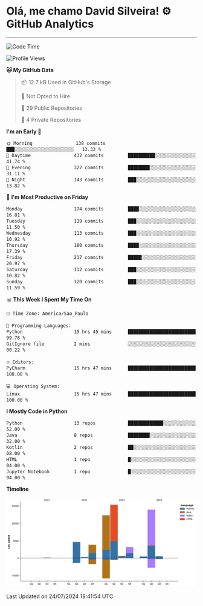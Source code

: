 
# Olá, me chamo David Silveira! ⚙️ GitHub Analytics

---
<!--START_SECTION:waka-->
![Code Time](http://img.shields.io/badge/Code%20Time-166%20hrs%2057%20mins-blue)

![Profile Views](http://img.shields.io/badge/Profile%20Views-24-blue)

**🐱 My GitHub Data** 

> 📦 12.7 kB Used in GitHub's Storage 
 > 
> 🚫 Not Opted to Hire
 > 
> 📜 29 Public Repositories 
 > 
> 🔑 4 Private Repositories 
 > 
**I'm an Early 🐤** 

```text
🌞 Morning                138 commits         ███░░░░░░░░░░░░░░░░░░░░░░   13.33 % 
🌆 Daytime                432 commits         ██████████░░░░░░░░░░░░░░░   41.74 % 
🌃 Evening                322 commits         ████████░░░░░░░░░░░░░░░░░   31.11 % 
🌙 Night                  143 commits         ███░░░░░░░░░░░░░░░░░░░░░░   13.82 % 
```
📅 **I'm Most Productive on Friday** 

```text
Monday                   174 commits         ████░░░░░░░░░░░░░░░░░░░░░   16.81 % 
Tuesday                  119 commits         ███░░░░░░░░░░░░░░░░░░░░░░   11.50 % 
Wednesday                113 commits         ███░░░░░░░░░░░░░░░░░░░░░░   10.92 % 
Thursday                 180 commits         ████░░░░░░░░░░░░░░░░░░░░░   17.39 % 
Friday                   217 commits         █████░░░░░░░░░░░░░░░░░░░░   20.97 % 
Saturday                 112 commits         ███░░░░░░░░░░░░░░░░░░░░░░   10.82 % 
Sunday                   120 commits         ███░░░░░░░░░░░░░░░░░░░░░░   11.59 % 
```


📊 **This Week I Spent My Time On** 

```text
🕑︎ Time Zone: America/Sao_Paulo

💬 Programming Languages: 
Python                   15 hrs 45 mins      █████████████████████████   99.78 % 
GitIgnore file           2 mins              ░░░░░░░░░░░░░░░░░░░░░░░░░   00.22 % 

🔥 Editors: 
PyCharm                  15 hrs 47 mins      █████████████████████████   100.00 % 

💻 Operating System: 
Linux                    15 hrs 47 mins      █████████████████████████   100.00 % 
```

**I Mostly Code in Python** 

```text
Python                   13 repos            █████████████░░░░░░░░░░░░   52.00 % 
Java                     8 repos             ████████░░░░░░░░░░░░░░░░░   32.00 % 
Kotlin                   2 repos             ██░░░░░░░░░░░░░░░░░░░░░░░   08.00 % 
HTML                     1 repo              █░░░░░░░░░░░░░░░░░░░░░░░░   04.00 % 
Jupyter Notebook         1 repo              █░░░░░░░░░░░░░░░░░░░░░░░░   04.00 % 
```



**Timeline**

![Lines of Code chart](https://raw.githubusercontent.com/DavidSilveira80/DavidSilveira80/master/assets/bar_graph.png)


 Last Updated on 24/07/2024 18:41:54 UTC
<!--END_SECTION:waka-->


